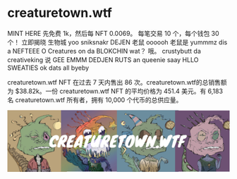 # creaturetown.wtf

MINT HERE 先免费 1k，然后每 NFT 0.0069。 每笔交易 10 个，每个钱包 30 个！ 立即揭晓 生物城 yoo sniksnakr DEJEN 老鼠 oooooh 老鼠是 yummmz dis a NEFTEEE O Creatures on da BLOKCHIN wat？ 哦。 crustybutt da creativeking 说 GEE EMMM DEDJEN RUTS an queenie saay HLLO SWEATIES ok dats all byeby

creaturetown.wtf NFT 在过去 7 天内售出 86 次。creaturetown.wtf的总销售额为 $38.82k。一份 creaturetown.wtf NFT 的平均价格为 451.4 美元。有 6,183 名 creaturetown.wtf 所有者，拥有 10,000 个代币的总供应量。

![NFT](unnamed.png)


